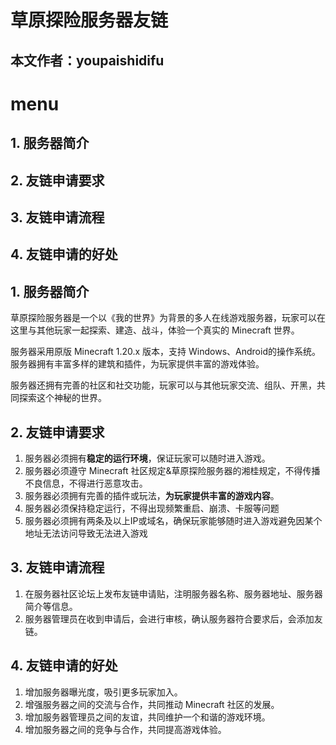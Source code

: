 # 草原探险服务器友链

## 本文作者：youpaishidifu

# menu
## 1. 服务器简介
## 2. 友链申请要求
## 3. 友链申请流程
## 4. 友链申请的好处

## 1. 服务器简介
草原探险服务器是一个以《我的世界》为背景的多人在线游戏服务器，玩家可以在这里与其他玩家一起探索、建造、战斗，体验一个真实的 Minecraft 世界。

服务器采用原版 Minecraft 1.20.x 版本，支持 Windows、Android的操作系统。服务器拥有丰富多样的建筑和插件，为玩家提供丰富的游戏体验。

服务器还拥有完善的社区和社交功能，玩家可以与其他玩家交流、组队、开黑，共同探索这个神秘的世界。

## 2. 友链申请要求
1. 服务器必须拥有**稳定的运行环境**，保证玩家可以随时进入游戏。
2. 服务器必须遵守 Minecraft 社区规定&草原探险服务器的湘桂规定，不得传播不良信息，不得进行恶意攻击。
3. 服务器必须拥有完善的插件或玩法，**为玩家提供丰富的游戏内容**。
4. 服务器必须保持稳定运行，不得出现频繁重启、崩溃、卡服等问题
5. 服务器必须拥有两条及以上IP或域名，确保玩家能够随时进入游戏避免因某个地址无法访问导致无法进入游戏

## 3. 友链申请流程
1. 在服务器社区论坛上发布友链申请贴，注明服务器名称、服务器地址、服务器简介等信息。
2. 服务器管理员在收到申请后，会进行审核，确认服务器符合要求后，会添加友链。

## 4. 友链申请的好处
1. 增加服务器曝光度，吸引更多玩家加入。
2. 增强服务器之间的交流与合作，共同推动 Minecraft 社区的发展。
3. 增加服务器管理员之间的友谊，共同维护一个和谐的游戏环境。
4. 增加服务器之间的竞争与合作，共同提高游戏体验。

